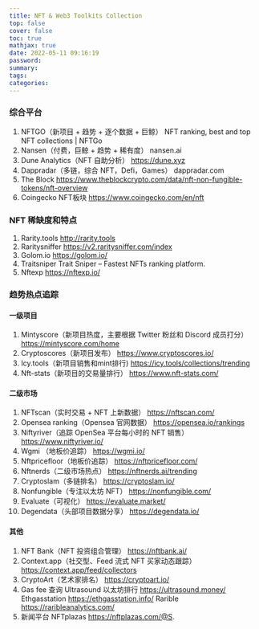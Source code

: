 ```yaml
---
title: NFT & Web3 Toolkits Collection
top: false
cover: false
toc: true
mathjax: true
date: 2022-05-11 09:16:19
password:
summary:
tags:
categories:
---
```



### 综合平台
1. NFTGO（新项目 + 趋势 + 逐个数据 + 巨鲸） NFT ranking, best and top NFT collections | NFTGo 
2. Nansen（付费，巨鲸 + 趋势 + 稀有度） nansen.ai
3. Dune Analytics（NFT 自助分析） https://dune.xyz
4. Dappradar（多链，综合 NFT，Defi，Games） dappradar.com
5. The Block https://www.theblockcrypto.com/data/nft-non-fungible-tokens/nft-overview
6. Coingecko NFT板块 https://www.coingecko.com/en/nft
### NFT 稀缺度和特点
1. Rarity.tools http://rarity.tools
2. Raritysniffer https://v2.raritysniffer.com/index
3. Golom.io https://golom.io/
4. Traitsniper Trait Sniper – Fastest NFTs ranking platform.
5. Nftexp https://nftexp.io/
### 趋势热点追踪
#### 一级项目
1. Mintyscore（新项目热度，主要根据 Twitter 粉丝和 Discord 成员打分） https://mintyscore.com/home
2. Cryptoscores（新项目发布） https://www.cryptoscores.io/
3. Icy.tools（新项目销售和mint排行) https://icy.tools/collections/trending
4. Nft-stats（新项目的交易量排行） https://www.nft-stats.com/
#### 二级市场
1. NFTscan（实时交易 + NFT 上新数据） https://nftscan.com/
2. Opensea ranking（Opensea 官网数据） https://opensea.io/rankings
3. Niftyriver（追踪 OpenSea 平台每小时的 NFT 销售） https://www.niftyriver.io/
4. Wgmi （地板价追踪） https://wgmi.io/
5. Nftpricefloor（地板价追踪） https://nftpricefloor.com/
6. Nftnerds（二级市场热点） https://nftnerds.ai/trending
7. Cryptoslam（多链排名） https://cryptoslam.io/
8. Nonfungible（专注以太坊 NFT） https://nonfungible.com/
9. Evaluate（可视化） https://evaluate.market/
10. Degendata（头部项目数据分享） https://degendata.io/
#### 其他
1. NFT Bank（NFT 投资组合管理） https://nftbank.ai/
2. Context.app（社交型、Feed 流式 NFT 买家动态跟踪） https://context.app/feed/collectors
3. CryptoArt（艺术家排名） https://cryptoart.io/
4. Gas fee 查询 Ultrasound 以太坊排行 https://ultrasound.money/ Ethgasstation https://ethgasstation.info/ Rarible https://raribleanalytics.com/
5. 新闻平台 NFTplazas https://nftplazas.com/@S.